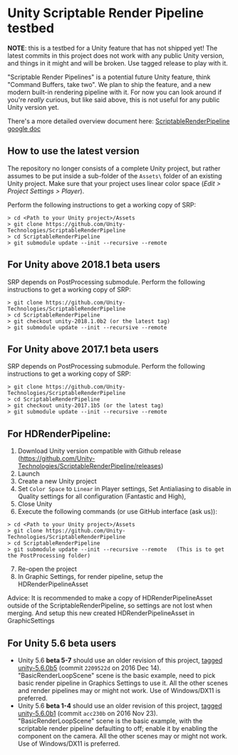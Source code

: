 # Unity Scriptable Render Pipeline testbed

**NOTE**: this is a testbed for a Unity feature that has not shipped yet! The latest commits in this project does not work
with any public Unity version, and things in it might and will be broken. Use tagged release to play with it.

"Scriptable Render Pipelines" is a potential future Unity feature, think "Command Buffers, take two". We plan to ship the feature, and a
new modern built-in rendering pipeline with it. For now you can look around if you're _really_ curious, but like said above, this is
not useful for any public Unity version yet.

There's a more detailed overview document here: [ScriptableRenderPipeline google doc](https://docs.google.com/document/d/1e2jkr_-v5iaZRuHdnMrSv978LuJKYZhsIYnrDkNAuvQ/edit?usp=sharing)

## How to use the latest version
The repository no longer consists of a complete Unity project, but rather
assumes to be put inside a sub-folder of the `Assets\` folder of an existing
Unity project. Make sure that your project uses linear color space
(_Edit > Project Settings > Player_).

Perform the following instructions to get a working copy of SRP:
```
> cd <Path to your Unity project>/Assets
> git clone https://github.com/Unity-Technologies/ScriptableRenderPipeline
> cd ScriptableRenderPipeline
> git submodule update --init --recursive --remote
```

## For Unity above 2018.1 beta users
SRP depends on PostProcessing submodule. Perform the following instructions to get a working copy of SRP:
```
> git clone https://github.com/Unity-Technologies/ScriptableRenderPipeline
> cd ScriptableRenderPipeline
> git checkout unity-2018.1.0b2 (or the latest tag)
> git submodule update --init --recursive --remote
```

## For Unity above 2017.1 beta users
SRP depends on PostProcessing submodule. Perform the following instructions to get a working copy of SRP:
```
> git clone https://github.com/Unity-Technologies/ScriptableRenderPipeline
> cd ScriptableRenderPipeline
> git checkout unity-2017.1b5 (or the latest tag)
> git submodule update --init --recursive --remote
```

## For HDRenderPipeline:

1. Download Unity version compatible with Github release (https://github.com/Unity-Technologies/ScriptableRenderPipeline/releases)
2. Launch
3. Create a new Unity project
4. Set `Color Space` to `Linear` in Player settings, Set Antialiasing to disable in Quality settings for all configuration (Fantastic and High),
5. Close Unity
6. Execute the following commands (or use GitHub interface (ask us)):
```
> cd <Path to your Unity project>/Assets
> git clone https://github.com/Unity-Technologies/ScriptableRenderPipeline
> cd ScriptableRenderPipeline
> git submodule update --init --recursive --remote   (This is to get the PostProcessing folder)
```
7. Re-open the project
8. In Graphic Settings, for render pipeline, setup the HDRenderPipelineAsset

Advice: It is recommended to make a copy of HDRenderPipelineAsset outside of the ScriptableRenderPipeline, so settings are not lost when merging. And setup this new created HDRenderPipelineAsset in GraphicSettings


## For Unity 5.6 beta users

* Unity 5.6 **beta 5-7** should use an older revision of this project, [tagged unity-5.6.0b5](../../releases/tag/unity-5.6.0b5) (commit `2209522d` on 2016 Dec 14).
  "BasicRenderLoopScene" scene is the basic example, need to pick basic render pipeline in Graphics Settings to use it.
  All the other scenes and render pipelines may or might not work. Use of Windows/DX11 is preferred.
* Unity 5.6 **beta 1-4** should use an older revision of this project, [tagged unity-5.6.0b1](../../releases/tag/unity-5.6.0b1) (commit `acc230b` on 2016 Nov 23).
  "BasicRenderLoopScene" scene is the basic example, with the scriptable render pipeline defaulting to off; enable it by enabling the component on the camera.
  All the other scenes may or might not work. Use of Windows/DX11 is preferred.
